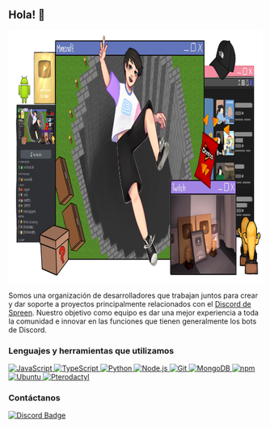## Hola! 👋

<img alt="Banner" src="../banner.png" width="1024" height="499">

Somos una organización de desarrolladores que trabajan juntos para crear y dar soporte a proyectos principalmente relacionados con el [Discord de Spreen](https://discord.com/invite/spreen). Nuestro objetivo como equipo es dar una mejor experiencia a toda la comunidad e innovar en las funciones que tienen generalmente los bots de Discord.

### Lenguajes y herramientas que utilizamos
<a href="https://javascript.com/">
    <img title="JavaScript" alt="JavaScript" src="https://img.icons8.com/color/30/000000/javascript.png"/>
</a>
<a href="https://typescriptlang.org/">
    <img title="TypeScript" alt="TypeScript" src="https://img.icons8.com/color/30/000000/typescript.png"/>
</a>
<a href="https://www.python.org/">
    <img title="Python" alt="Python" src="https://img.icons8.com/color/30/000000/python.png"/>
</a>
<a href="https://nodejs.org/en/">
    <img title="Node.js" alt="Node.js" src="https://img.icons8.com/windows/30/4caf50/node-js.png"/>
</a>
<a href="https://git-scm.com/">
    <img title="Git" alt="Git" src="https://img.icons8.com/ios-filled/30/f4511e/git.png"/>
</a>
<a href="https://www.mongodb.com/">
    <img title="MongoDB" alt="MongoDB" src="https://img.icons8.com/color/30/000000/mongodb.png"/>
</a>
<a href="https://www.npmjs.com/">
    <img title="npm" alt="npm" src="https://img.icons8.com/color/30/000000/npm.png"/>
</a>
<a href="https://ubuntu.com/">
    <img title="Ubuntu" alt="Ubuntu" src="https://img.icons8.com/color/30/000000/ubuntu.png"/>
</a>
<a href="https://pterodactyl.io/">
    <img title="Pterodactyl" alt="Pterodactyl" src="https://img.icons8.com/color/30/000000/pterodactyl.png"/>
</a>

### Contáctanos
<a href="https://discord.com/invite/spreen">
    <img title="Contacto" src="https://img.shields.io/badge/-Discord-000000?style=flat-square&labelColor=000000&logo=discord&logoColor=5568f2&link=https://discord.com/users/461273822360895491" alt="Discord Badge"/>
</a>
